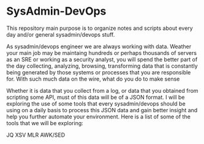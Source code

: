 # SysAdmin-DevOps
This repository main purpose is to organize notes and scripts about every day and/or general sysadmin/devops stuff.  

As sysadmin/devops engineer we are always working with data.  Weather your main job may be maintaing hundreds or perhaps thousands of servers as an SRE or working as a security analyst, you will spend the better part of the day collecting, analyzing, browsing, transforming data that is constantly being generated by those systems or processes that you are responsible for.   With such much data on the wire, what do you do to make sense 

Whether it is data that you collect from a log, or data that you obtained from scripting some API, must of this data will be of a JSON format.  I will be exploring the use of some tools that every sysadmin/devops should be using on a daily basis to process this JSON data and gain better insight and help you further automate your environment.  Here is a list of some of the tools that we will be exploring:

JQ
XSV
MLR
AWK/SED


